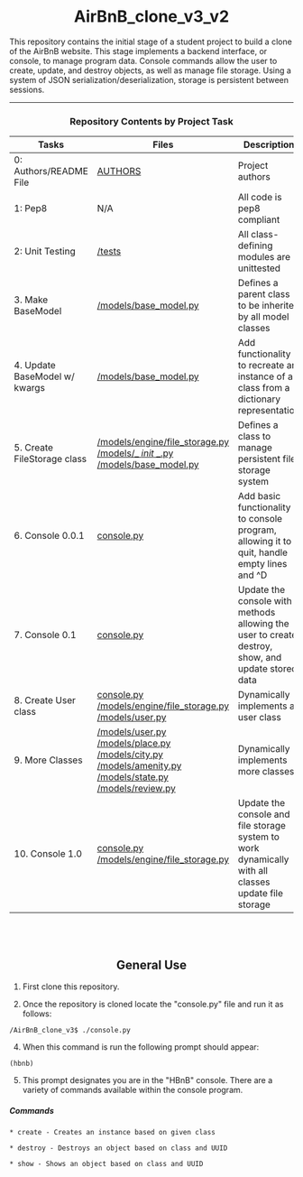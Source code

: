 <center> <h1>AirBnB_clone_v3_v2</h1> </center>

This repository contains the initial stage of a student project to build a clone of the AirBnB website. This stage implements a backend interface, or console, to manage program data. Console commands allow the user to create, update, and destroy objects, as well as manage file storage. Using a system of JSON serialization/deserialization, storage is persistent between sessions.

---

<center><h3>Repository Contents by Project Task</h3> </center>

| Tasks | Files | Description |
| ----- | ----- | ------ |
| 0: Authors/README File | [AUTHORS](https://github.com/Zadrewells/AirBnB_clone_v3/blob/main/AUTHORS) | Project authors |
| 1: Pep8 | N/A | All code is pep8 compliant|
| 2: Unit Testing | [/tests](https://github.com/Zadrewells/AirBnB_clone_v3/tree/main/tests) | All class-defining modules are unittested |
| 3. Make BaseModel | [/models/base_model.py](https://github.com/Zadrewells/AirBnB_clone_v3/blob/main/models/base_model.py) | Defines a parent class to be inherited by all model classes|
| 4. Update BaseModel w/ kwargs | [/models/base_model.py](https://github.com/Zadrewells/AirBnB_clone_v3/blob/main/models/base_model.py) | Add functionality to recreate an instance of a class from a dictionary representation|
| 5. Create FileStorage class | [/models/engine/file_storage.py](https://github.com/Zadrewells/AirBnB_clone_v3/blob/main/models/engine/file_storage.py) [/models/_ _init_ _.py](https://github.com/Zadrewells/AirBnB_clone_v3/blob/main/models/__init__.py) [/models/base_model.py](https://github.com/Zadrewells/AirBnB_clone_v3/blob/main/models/base_model.py) | Defines a class to manage persistent file storage system|
| 6. Console 0.0.1 | [console.py](https://github.com/Zadrewells/AirBnB_clone_v3/blob/main/console.py) | Add basic functionality to console program, allowing it to quit, handle empty lines and ^D |
| 7. Console 0.1 | [console.py](https://github.com/Zadrewells/AirBnB_clone_v3/blob/main/console.py) | Update the console with methods allowing the user to create, destroy, show, and update stored data |
| 8. Create User class | [console.py](https://github.com/Zadrewells/AirBnB_clone_v3/blob/main/console.py) [/models/engine/file_storage.py](https://github.com/Zadrewells/AirBnB_clone_v3/blob/main/models/engine/file_storage.py) [/models/user.py](https://github.com/Zadrewells/AirBnB_clone_v3/blob/main/models/user.py) | Dynamically implements a user class |
| 9. More Classes | [/models/user.py](https://github.com/Zadrewells/AirBnB_clone_v3/blob/main/models/user.py) [/models/place.py](https://github.com/Zadrewells/AirBnB_clone_v3/blob/main/models/place.py) [/models/city.py](https://github.com/Zadrewells/AirBnB_clone_v3/blob/main/models/city.py) [/models/amenity.py](https://github.com/Zadrewells/AirBnB_clone_v3/blob/main/models/amenity.py) [/models/state.py](https://github.com/Zadrewells/AirBnB_clone_v3/blob/main/models/state.py) [/models/review.py](https://github.com/Zadrewells/AirBnB_clone_v3/blob/main/models/review.py) | Dynamically implements more classes |
| 10. Console 1.0 | [console.py](https://github.com/Zadrewells/AirBnB_clone_v3/blob/main/console.py) [/models/engine/file_storage.py](https://github.com/Zadrewells/AirBnB_clone_v3/blob/main/models/engine/file_storage.py) | Update the console and file storage system to work dynamically with all  classes update file storage |
<br>
<br>
<center> <h2>General Use</h2> </center>

1. First clone this repository.

3. Once the repository is cloned locate the "console.py" file and run it as follows:
```
/AirBnB_clone_v3$ ./console.py
```
4. When this command is run the following prompt should appear:
```
(hbnb)
```
5. This prompt designates you are in the "HBnB" console. There are a variety of commands available within the console program.

##### Commands
    * create - Creates an instance based on given class

    * destroy - Destroys an object based on class and UUID

    * show - Shows an object based on class and UUID

